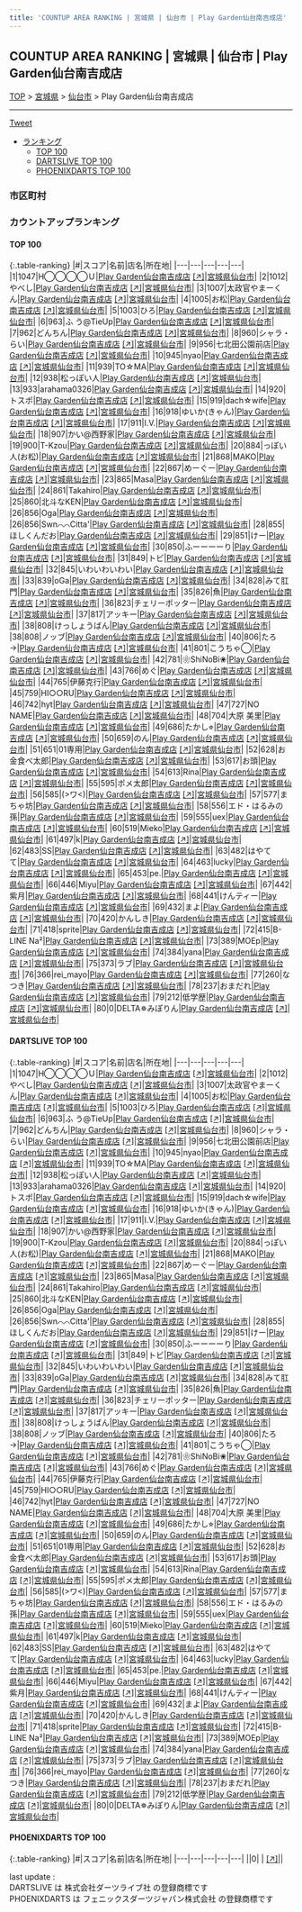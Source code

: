 ```yaml
---
title: 'COUNTUP AREA RANKING | 宮城県 | 仙台市 | Play Garden仙台南吉成店'
---
```

## COUNTUP AREA RANKING | 宮城県 | 仙台市 | Play Garden仙台南吉成店

[TOP](/darts/rank/) > [宮城県](/darts/rank/宮城県/) > [仙台市](/darts/rank/宮城県/仙台市/) > Play Garden仙台南吉成店

___

<a href="https://twitter.com/share?ref_src=twsrc%5Etfw" data-text="COUNTUP AREA RANKING | 宮城県仙台市Play Garden仙台南吉成店" class="twitter-share-button" data-hashtags="DARTSLIVE,PHOENIXDARTS,darts,ダーツ" data-show-count="false">Tweet</a>

* [ランキング](#カウントアップランキング)
    * [TOP 100](#top-100)
    * [DARTSLIVE TOP 100](#dartslive-top-100)
    * [PHOENIXDARTS TOP 100](#phoenixdarts-top-100)

### 市区町村

<ul>

</ul>

### カウントアップランキング

#### TOP 100



{:.table-ranking}
|#|スコア|名前|店名|所在地|
|---|---|---|---|---|
|1|1047|<span class="rank-name-dl">H◯◯◯◯Ｕ</span>|<a href="/darts/rank/shops/52c82508cae0a65958d385ea46352d8f.html">Play Garden仙台南吉成店</a> <a href="https://search.dartslive.com/jp/shop/52c82508cae0a65958d385ea46352d8f">[↗]</a>|<a href="/darts/rank/宮城県/仙台市">宮城県仙台市</a>|
|2|1012|<span class="rank-name-dl">やべし</span>|<a href="/darts/rank/shops/52c82508cae0a65958d385ea46352d8f.html">Play Garden仙台南吉成店</a> <a href="https://search.dartslive.com/jp/shop/52c82508cae0a65958d385ea46352d8f">[↗]</a>|<a href="/darts/rank/宮城県/仙台市">宮城県仙台市</a>|
|3|1007|<span class="rank-name-dl">太政官やまーくん</span>|<a href="/darts/rank/shops/52c82508cae0a65958d385ea46352d8f.html">Play Garden仙台南吉成店</a> <a href="https://search.dartslive.com/jp/shop/52c82508cae0a65958d385ea46352d8f">[↗]</a>|<a href="/darts/rank/宮城県/仙台市">宮城県仙台市</a>|
|4|1005|<span class="rank-name-dl">お松</span>|<a href="/darts/rank/shops/52c82508cae0a65958d385ea46352d8f.html">Play Garden仙台南吉成店</a> <a href="https://search.dartslive.com/jp/shop/52c82508cae0a65958d385ea46352d8f">[↗]</a>|<a href="/darts/rank/宮城県/仙台市">宮城県仙台市</a>|
|5|1003|<span class="rank-name-dl">ひろ</span>|<a href="/darts/rank/shops/52c82508cae0a65958d385ea46352d8f.html">Play Garden仙台南吉成店</a> <a href="https://search.dartslive.com/jp/shop/52c82508cae0a65958d385ea46352d8f">[↗]</a>|<a href="/darts/rank/宮城県/仙台市">宮城県仙台市</a>|
|6|963|<span class="rank-name-dl">ふ う@TieUp</span>|<a href="/darts/rank/shops/52c82508cae0a65958d385ea46352d8f.html">Play Garden仙台南吉成店</a> <a href="https://search.dartslive.com/jp/shop/52c82508cae0a65958d385ea46352d8f">[↗]</a>|<a href="/darts/rank/宮城県/仙台市">宮城県仙台市</a>|
|7|962|<span class="rank-name-dl">どんちん</span>|<a href="/darts/rank/shops/52c82508cae0a65958d385ea46352d8f.html">Play Garden仙台南吉成店</a> <a href="https://search.dartslive.com/jp/shop/52c82508cae0a65958d385ea46352d8f">[↗]</a>|<a href="/darts/rank/宮城県/仙台市">宮城県仙台市</a>|
|8|960|<span class="rank-name-dl">シャラ・らい</span>|<a href="/darts/rank/shops/52c82508cae0a65958d385ea46352d8f.html">Play Garden仙台南吉成店</a> <a href="https://search.dartslive.com/jp/shop/52c82508cae0a65958d385ea46352d8f">[↗]</a>|<a href="/darts/rank/宮城県/仙台市">宮城県仙台市</a>|
|9|956|<span class="rank-name-dl">七北田公園前店</span>|<a href="/darts/rank/shops/52c82508cae0a65958d385ea46352d8f.html">Play Garden仙台南吉成店</a> <a href="https://search.dartslive.com/jp/shop/52c82508cae0a65958d385ea46352d8f">[↗]</a>|<a href="/darts/rank/宮城県/仙台市">宮城県仙台市</a>|
|10|945|<span class="rank-name-dl">nyao</span>|<a href="/darts/rank/shops/52c82508cae0a65958d385ea46352d8f.html">Play Garden仙台南吉成店</a> <a href="https://search.dartslive.com/jp/shop/52c82508cae0a65958d385ea46352d8f">[↗]</a>|<a href="/darts/rank/宮城県/仙台市">宮城県仙台市</a>|
|11|939|<span class="rank-name-dl">TO☆MA</span>|<a href="/darts/rank/shops/52c82508cae0a65958d385ea46352d8f.html">Play Garden仙台南吉成店</a> <a href="https://search.dartslive.com/jp/shop/52c82508cae0a65958d385ea46352d8f">[↗]</a>|<a href="/darts/rank/宮城県/仙台市">宮城県仙台市</a>|
|12|938|<span class="rank-name-dl">松っぽい人</span>|<a href="/darts/rank/shops/52c82508cae0a65958d385ea46352d8f.html">Play Garden仙台南吉成店</a> <a href="https://search.dartslive.com/jp/shop/52c82508cae0a65958d385ea46352d8f">[↗]</a>|<a href="/darts/rank/宮城県/仙台市">宮城県仙台市</a>|
|13|933|<span class="rank-name-dl">arahama0326</span>|<a href="/darts/rank/shops/52c82508cae0a65958d385ea46352d8f.html">Play Garden仙台南吉成店</a> <a href="https://search.dartslive.com/jp/shop/52c82508cae0a65958d385ea46352d8f">[↗]</a>|<a href="/darts/rank/宮城県/仙台市">宮城県仙台市</a>|
|14|920|<span class="rank-name-dl">トスポ</span>|<a href="/darts/rank/shops/52c82508cae0a65958d385ea46352d8f.html">Play Garden仙台南吉成店</a> <a href="https://search.dartslive.com/jp/shop/52c82508cae0a65958d385ea46352d8f">[↗]</a>|<a href="/darts/rank/宮城県/仙台市">宮城県仙台市</a>|
|15|919|<span class="rank-name-dl">dach☆wife</span>|<a href="/darts/rank/shops/52c82508cae0a65958d385ea46352d8f.html">Play Garden仙台南吉成店</a> <a href="https://search.dartslive.com/jp/shop/52c82508cae0a65958d385ea46352d8f">[↗]</a>|<a href="/darts/rank/宮城県/仙台市">宮城県仙台市</a>|
|16|918|<span class="rank-name-dl">ゆいか(きゃん)</span>|<a href="/darts/rank/shops/52c82508cae0a65958d385ea46352d8f.html">Play Garden仙台南吉成店</a> <a href="https://search.dartslive.com/jp/shop/52c82508cae0a65958d385ea46352d8f">[↗]</a>|<a href="/darts/rank/宮城県/仙台市">宮城県仙台市</a>|
|17|911|<span class="rank-name-dl">I.V.</span>|<a href="/darts/rank/shops/52c82508cae0a65958d385ea46352d8f.html">Play Garden仙台南吉成店</a> <a href="https://search.dartslive.com/jp/shop/52c82508cae0a65958d385ea46352d8f">[↗]</a>|<a href="/darts/rank/宮城県/仙台市">宮城県仙台市</a>|
|18|907|<span class="rank-name-dl">かい@西野家</span>|<a href="/darts/rank/shops/52c82508cae0a65958d385ea46352d8f.html">Play Garden仙台南吉成店</a> <a href="https://search.dartslive.com/jp/shop/52c82508cae0a65958d385ea46352d8f">[↗]</a>|<a href="/darts/rank/宮城県/仙台市">宮城県仙台市</a>|
|19|900|<span class="rank-name-dl">T-Kzou</span>|<a href="/darts/rank/shops/52c82508cae0a65958d385ea46352d8f.html">Play Garden仙台南吉成店</a> <a href="https://search.dartslive.com/jp/shop/52c82508cae0a65958d385ea46352d8f">[↗]</a>|<a href="/darts/rank/宮城県/仙台市">宮城県仙台市</a>|
|20|884|<span class="rank-name-dl">っぽい人(お松)</span>|<a href="/darts/rank/shops/52c82508cae0a65958d385ea46352d8f.html">Play Garden仙台南吉成店</a> <a href="https://search.dartslive.com/jp/shop/52c82508cae0a65958d385ea46352d8f">[↗]</a>|<a href="/darts/rank/宮城県/仙台市">宮城県仙台市</a>|
|21|868|<span class="rank-name-dl">MAKO</span>|<a href="/darts/rank/shops/52c82508cae0a65958d385ea46352d8f.html">Play Garden仙台南吉成店</a> <a href="https://search.dartslive.com/jp/shop/52c82508cae0a65958d385ea46352d8f">[↗]</a>|<a href="/darts/rank/宮城県/仙台市">宮城県仙台市</a>|
|22|867|<span class="rank-name-dl">めーぐー</span>|<a href="/darts/rank/shops/52c82508cae0a65958d385ea46352d8f.html">Play Garden仙台南吉成店</a> <a href="https://search.dartslive.com/jp/shop/52c82508cae0a65958d385ea46352d8f">[↗]</a>|<a href="/darts/rank/宮城県/仙台市">宮城県仙台市</a>|
|23|865|<span class="rank-name-dl">Masa</span>|<a href="/darts/rank/shops/52c82508cae0a65958d385ea46352d8f.html">Play Garden仙台南吉成店</a> <a href="https://search.dartslive.com/jp/shop/52c82508cae0a65958d385ea46352d8f">[↗]</a>|<a href="/darts/rank/宮城県/仙台市">宮城県仙台市</a>|
|24|861|<span class="rank-name-dl">Takahiro</span>|<a href="/darts/rank/shops/52c82508cae0a65958d385ea46352d8f.html">Play Garden仙台南吉成店</a> <a href="https://search.dartslive.com/jp/shop/52c82508cae0a65958d385ea46352d8f">[↗]</a>|<a href="/darts/rank/宮城県/仙台市">宮城県仙台市</a>|
|25|860|<span class="rank-name-dl">北斗なKEN</span>|<a href="/darts/rank/shops/52c82508cae0a65958d385ea46352d8f.html">Play Garden仙台南吉成店</a> <a href="https://search.dartslive.com/jp/shop/52c82508cae0a65958d385ea46352d8f">[↗]</a>|<a href="/darts/rank/宮城県/仙台市">宮城県仙台市</a>|
|26|856|<span class="rank-name-dl">Oga</span>|<a href="/darts/rank/shops/52c82508cae0a65958d385ea46352d8f.html">Play Garden仙台南吉成店</a> <a href="https://search.dartslive.com/jp/shop/52c82508cae0a65958d385ea46352d8f">[↗]</a>|<a href="/darts/rank/宮城県/仙台市">宮城県仙台市</a>|
|26|856|<span class="rank-name-dl">Swn⌒⌒Citta&#x27;</span>|<a href="/darts/rank/shops/52c82508cae0a65958d385ea46352d8f.html">Play Garden仙台南吉成店</a> <a href="https://search.dartslive.com/jp/shop/52c82508cae0a65958d385ea46352d8f">[↗]</a>|<a href="/darts/rank/宮城県/仙台市">宮城県仙台市</a>|
|28|855|<span class="rank-name-dl">ほしくんだお</span>|<a href="/darts/rank/shops/52c82508cae0a65958d385ea46352d8f.html">Play Garden仙台南吉成店</a> <a href="https://search.dartslive.com/jp/shop/52c82508cae0a65958d385ea46352d8f">[↗]</a>|<a href="/darts/rank/宮城県/仙台市">宮城県仙台市</a>|
|29|851|<span class="rank-name-dl">けー</span>|<a href="/darts/rank/shops/52c82508cae0a65958d385ea46352d8f.html">Play Garden仙台南吉成店</a> <a href="https://search.dartslive.com/jp/shop/52c82508cae0a65958d385ea46352d8f">[↗]</a>|<a href="/darts/rank/宮城県/仙台市">宮城県仙台市</a>|
|30|850|<span class="rank-name-dl">ふーーーーり</span>|<a href="/darts/rank/shops/52c82508cae0a65958d385ea46352d8f.html">Play Garden仙台南吉成店</a> <a href="https://search.dartslive.com/jp/shop/52c82508cae0a65958d385ea46352d8f">[↗]</a>|<a href="/darts/rank/宮城県/仙台市">宮城県仙台市</a>|
|31|849|<span class="rank-name-dl">トビ</span>|<a href="/darts/rank/shops/52c82508cae0a65958d385ea46352d8f.html">Play Garden仙台南吉成店</a> <a href="https://search.dartslive.com/jp/shop/52c82508cae0a65958d385ea46352d8f">[↗]</a>|<a href="/darts/rank/宮城県/仙台市">宮城県仙台市</a>|
|32|845|<span class="rank-name-dl">いわいわいわい</span>|<a href="/darts/rank/shops/52c82508cae0a65958d385ea46352d8f.html">Play Garden仙台南吉成店</a> <a href="https://search.dartslive.com/jp/shop/52c82508cae0a65958d385ea46352d8f">[↗]</a>|<a href="/darts/rank/宮城県/仙台市">宮城県仙台市</a>|
|33|839|<span class="rank-name-dl">oGa</span>|<a href="/darts/rank/shops/52c82508cae0a65958d385ea46352d8f.html">Play Garden仙台南吉成店</a> <a href="https://search.dartslive.com/jp/shop/52c82508cae0a65958d385ea46352d8f">[↗]</a>|<a href="/darts/rank/宮城県/仙台市">宮城県仙台市</a>|
|34|828|<span class="rank-name-dl">みて肛門</span>|<a href="/darts/rank/shops/52c82508cae0a65958d385ea46352d8f.html">Play Garden仙台南吉成店</a> <a href="https://search.dartslive.com/jp/shop/52c82508cae0a65958d385ea46352d8f">[↗]</a>|<a href="/darts/rank/宮城県/仙台市">宮城県仙台市</a>|
|35|826|<span class="rank-name-dl">魚</span>|<a href="/darts/rank/shops/52c82508cae0a65958d385ea46352d8f.html">Play Garden仙台南吉成店</a> <a href="https://search.dartslive.com/jp/shop/52c82508cae0a65958d385ea46352d8f">[↗]</a>|<a href="/darts/rank/宮城県/仙台市">宮城県仙台市</a>|
|36|823|<span class="rank-name-dl">チェリーポッター</span>|<a href="/darts/rank/shops/52c82508cae0a65958d385ea46352d8f.html">Play Garden仙台南吉成店</a> <a href="https://search.dartslive.com/jp/shop/52c82508cae0a65958d385ea46352d8f">[↗]</a>|<a href="/darts/rank/宮城県/仙台市">宮城県仙台市</a>|
|37|817|<span class="rank-name-dl">アッキー</span>|<a href="/darts/rank/shops/52c82508cae0a65958d385ea46352d8f.html">Play Garden仙台南吉成店</a> <a href="https://search.dartslive.com/jp/shop/52c82508cae0a65958d385ea46352d8f">[↗]</a>|<a href="/darts/rank/宮城県/仙台市">宮城県仙台市</a>|
|38|808|<span class="rank-name-dl">けっしょうばん</span>|<a href="/darts/rank/shops/52c82508cae0a65958d385ea46352d8f.html">Play Garden仙台南吉成店</a> <a href="https://search.dartslive.com/jp/shop/52c82508cae0a65958d385ea46352d8f">[↗]</a>|<a href="/darts/rank/宮城県/仙台市">宮城県仙台市</a>|
|38|808|<span class="rank-name-dl">ノッブ</span>|<a href="/darts/rank/shops/52c82508cae0a65958d385ea46352d8f.html">Play Garden仙台南吉成店</a> <a href="https://search.dartslive.com/jp/shop/52c82508cae0a65958d385ea46352d8f">[↗]</a>|<a href="/darts/rank/宮城県/仙台市">宮城県仙台市</a>|
|40|806|<span class="rank-name-dl">たろ→</span>|<a href="/darts/rank/shops/52c82508cae0a65958d385ea46352d8f.html">Play Garden仙台南吉成店</a> <a href="https://search.dartslive.com/jp/shop/52c82508cae0a65958d385ea46352d8f">[↗]</a>|<a href="/darts/rank/宮城県/仙台市">宮城県仙台市</a>|
|41|801|<span class="rank-name-dl">こうちゃ◯</span>|<a href="/darts/rank/shops/52c82508cae0a65958d385ea46352d8f.html">Play Garden仙台南吉成店</a> <a href="https://search.dartslive.com/jp/shop/52c82508cae0a65958d385ea46352d8f">[↗]</a>|<a href="/darts/rank/宮城県/仙台市">宮城県仙台市</a>|
|42|781|<span class="rank-name-dl">❀ShiNoBi❀</span>|<a href="/darts/rank/shops/52c82508cae0a65958d385ea46352d8f.html">Play Garden仙台南吉成店</a> <a href="https://search.dartslive.com/jp/shop/52c82508cae0a65958d385ea46352d8f">[↗]</a>|<a href="/darts/rank/宮城県/仙台市">宮城県仙台市</a>|
|43|766|<span class="rank-name-dl">めぐ</span>|<a href="/darts/rank/shops/52c82508cae0a65958d385ea46352d8f.html">Play Garden仙台南吉成店</a> <a href="https://search.dartslive.com/jp/shop/52c82508cae0a65958d385ea46352d8f">[↗]</a>|<a href="/darts/rank/宮城県/仙台市">宮城県仙台市</a>|
|44|765|<span class="rank-name-dl">伊藤克行</span>|<a href="/darts/rank/shops/52c82508cae0a65958d385ea46352d8f.html">Play Garden仙台南吉成店</a> <a href="https://search.dartslive.com/jp/shop/52c82508cae0a65958d385ea46352d8f">[↗]</a>|<a href="/darts/rank/宮城県/仙台市">宮城県仙台市</a>|
|45|759|<span class="rank-name-dl">HI○○RU</span>|<a href="/darts/rank/shops/52c82508cae0a65958d385ea46352d8f.html">Play Garden仙台南吉成店</a> <a href="https://search.dartslive.com/jp/shop/52c82508cae0a65958d385ea46352d8f">[↗]</a>|<a href="/darts/rank/宮城県/仙台市">宮城県仙台市</a>|
|46|742|<span class="rank-name-dl">hyt</span>|<a href="/darts/rank/shops/52c82508cae0a65958d385ea46352d8f.html">Play Garden仙台南吉成店</a> <a href="https://search.dartslive.com/jp/shop/52c82508cae0a65958d385ea46352d8f">[↗]</a>|<a href="/darts/rank/宮城県/仙台市">宮城県仙台市</a>|
|47|727|<span class="rank-name-dl">NO NAME</span>|<a href="/darts/rank/shops/52c82508cae0a65958d385ea46352d8f.html">Play Garden仙台南吉成店</a> <a href="https://search.dartslive.com/jp/shop/52c82508cae0a65958d385ea46352d8f">[↗]</a>|<a href="/darts/rank/宮城県/仙台市">宮城県仙台市</a>|
|48|704|<span class="rank-name-dl">大原 美里</span>|<a href="/darts/rank/shops/52c82508cae0a65958d385ea46352d8f.html">Play Garden仙台南吉成店</a> <a href="https://search.dartslive.com/jp/shop/52c82508cae0a65958d385ea46352d8f">[↗]</a>|<a href="/darts/rank/宮城県/仙台市">宮城県仙台市</a>|
|49|686|<span class="rank-name-dl">たかし⭐︎</span>|<a href="/darts/rank/shops/52c82508cae0a65958d385ea46352d8f.html">Play Garden仙台南吉成店</a> <a href="https://search.dartslive.com/jp/shop/52c82508cae0a65958d385ea46352d8f">[↗]</a>|<a href="/darts/rank/宮城県/仙台市">宮城県仙台市</a>|
|50|659|<span class="rank-name-dl">のん</span>|<a href="/darts/rank/shops/52c82508cae0a65958d385ea46352d8f.html">Play Garden仙台南吉成店</a> <a href="https://search.dartslive.com/jp/shop/52c82508cae0a65958d385ea46352d8f">[↗]</a>|<a href="/darts/rank/宮城県/仙台市">宮城県仙台市</a>|
|51|651|<span class="rank-name-dl">01専用</span>|<a href="/darts/rank/shops/52c82508cae0a65958d385ea46352d8f.html">Play Garden仙台南吉成店</a> <a href="https://search.dartslive.com/jp/shop/52c82508cae0a65958d385ea46352d8f">[↗]</a>|<a href="/darts/rank/宮城県/仙台市">宮城県仙台市</a>|
|52|628|<span class="rank-name-dl">お金食べ太郎</span>|<a href="/darts/rank/shops/52c82508cae0a65958d385ea46352d8f.html">Play Garden仙台南吉成店</a> <a href="https://search.dartslive.com/jp/shop/52c82508cae0a65958d385ea46352d8f">[↗]</a>|<a href="/darts/rank/宮城県/仙台市">宮城県仙台市</a>|
|53|617|<span class="rank-name-dl">お頭</span>|<a href="/darts/rank/shops/52c82508cae0a65958d385ea46352d8f.html">Play Garden仙台南吉成店</a> <a href="https://search.dartslive.com/jp/shop/52c82508cae0a65958d385ea46352d8f">[↗]</a>|<a href="/darts/rank/宮城県/仙台市">宮城県仙台市</a>|
|54|613|<span class="rank-name-dl">Rina</span>|<a href="/darts/rank/shops/52c82508cae0a65958d385ea46352d8f.html">Play Garden仙台南吉成店</a> <a href="https://search.dartslive.com/jp/shop/52c82508cae0a65958d385ea46352d8f">[↗]</a>|<a href="/darts/rank/宮城県/仙台市">宮城県仙台市</a>|
|55|595|<span class="rank-name-dl">ポメ太郎</span>|<a href="/darts/rank/shops/52c82508cae0a65958d385ea46352d8f.html">Play Garden仙台南吉成店</a> <a href="https://search.dartslive.com/jp/shop/52c82508cae0a65958d385ea46352d8f">[↗]</a>|<a href="/darts/rank/宮城県/仙台市">宮城県仙台市</a>|
|56|585|<span class="rank-name-dl">(&gt;ワ&lt;)</span>|<a href="/darts/rank/shops/52c82508cae0a65958d385ea46352d8f.html">Play Garden仙台南吉成店</a> <a href="https://search.dartslive.com/jp/shop/52c82508cae0a65958d385ea46352d8f">[↗]</a>|<a href="/darts/rank/宮城県/仙台市">宮城県仙台市</a>|
|57|577|<span class="rank-name-dl">まちゃ坊</span>|<a href="/darts/rank/shops/52c82508cae0a65958d385ea46352d8f.html">Play Garden仙台南吉成店</a> <a href="https://search.dartslive.com/jp/shop/52c82508cae0a65958d385ea46352d8f">[↗]</a>|<a href="/darts/rank/宮城県/仙台市">宮城県仙台市</a>|
|58|556|<span class="rank-name-dl">エド・はるみの孫</span>|<a href="/darts/rank/shops/52c82508cae0a65958d385ea46352d8f.html">Play Garden仙台南吉成店</a> <a href="https://search.dartslive.com/jp/shop/52c82508cae0a65958d385ea46352d8f">[↗]</a>|<a href="/darts/rank/宮城県/仙台市">宮城県仙台市</a>|
|59|555|<span class="rank-name-dl">uex</span>|<a href="/darts/rank/shops/52c82508cae0a65958d385ea46352d8f.html">Play Garden仙台南吉成店</a> <a href="https://search.dartslive.com/jp/shop/52c82508cae0a65958d385ea46352d8f">[↗]</a>|<a href="/darts/rank/宮城県/仙台市">宮城県仙台市</a>|
|60|519|<span class="rank-name-dl">Mieko</span>|<a href="/darts/rank/shops/52c82508cae0a65958d385ea46352d8f.html">Play Garden仙台南吉成店</a> <a href="https://search.dartslive.com/jp/shop/52c82508cae0a65958d385ea46352d8f">[↗]</a>|<a href="/darts/rank/宮城県/仙台市">宮城県仙台市</a>|
|61|497|<span class="rank-name-dl">k</span>|<a href="/darts/rank/shops/52c82508cae0a65958d385ea46352d8f.html">Play Garden仙台南吉成店</a> <a href="https://search.dartslive.com/jp/shop/52c82508cae0a65958d385ea46352d8f">[↗]</a>|<a href="/darts/rank/宮城県/仙台市">宮城県仙台市</a>|
|62|483|<span class="rank-name-dl">SS</span>|<a href="/darts/rank/shops/52c82508cae0a65958d385ea46352d8f.html">Play Garden仙台南吉成店</a> <a href="https://search.dartslive.com/jp/shop/52c82508cae0a65958d385ea46352d8f">[↗]</a>|<a href="/darts/rank/宮城県/仙台市">宮城県仙台市</a>|
|63|482|<span class="rank-name-dl">はやてて</span>|<a href="/darts/rank/shops/52c82508cae0a65958d385ea46352d8f.html">Play Garden仙台南吉成店</a> <a href="https://search.dartslive.com/jp/shop/52c82508cae0a65958d385ea46352d8f">[↗]</a>|<a href="/darts/rank/宮城県/仙台市">宮城県仙台市</a>|
|64|463|<span class="rank-name-dl">lucky</span>|<a href="/darts/rank/shops/52c82508cae0a65958d385ea46352d8f.html">Play Garden仙台南吉成店</a> <a href="https://search.dartslive.com/jp/shop/52c82508cae0a65958d385ea46352d8f">[↗]</a>|<a href="/darts/rank/宮城県/仙台市">宮城県仙台市</a>|
|65|453|<span class="rank-name-dl">pe.</span>|<a href="/darts/rank/shops/52c82508cae0a65958d385ea46352d8f.html">Play Garden仙台南吉成店</a> <a href="https://search.dartslive.com/jp/shop/52c82508cae0a65958d385ea46352d8f">[↗]</a>|<a href="/darts/rank/宮城県/仙台市">宮城県仙台市</a>|
|66|446|<span class="rank-name-dl">Miyu</span>|<a href="/darts/rank/shops/52c82508cae0a65958d385ea46352d8f.html">Play Garden仙台南吉成店</a> <a href="https://search.dartslive.com/jp/shop/52c82508cae0a65958d385ea46352d8f">[↗]</a>|<a href="/darts/rank/宮城県/仙台市">宮城県仙台市</a>|
|67|442|<span class="rank-name-dl">紫月</span>|<a href="/darts/rank/shops/52c82508cae0a65958d385ea46352d8f.html">Play Garden仙台南吉成店</a> <a href="https://search.dartslive.com/jp/shop/52c82508cae0a65958d385ea46352d8f">[↗]</a>|<a href="/darts/rank/宮城県/仙台市">宮城県仙台市</a>|
|68|441|<span class="rank-name-dl">けんティー</span>|<a href="/darts/rank/shops/52c82508cae0a65958d385ea46352d8f.html">Play Garden仙台南吉成店</a> <a href="https://search.dartslive.com/jp/shop/52c82508cae0a65958d385ea46352d8f">[↗]</a>|<a href="/darts/rank/宮城県/仙台市">宮城県仙台市</a>|
|69|432|<span class="rank-name-dl">まよ</span>|<a href="/darts/rank/shops/52c82508cae0a65958d385ea46352d8f.html">Play Garden仙台南吉成店</a> <a href="https://search.dartslive.com/jp/shop/52c82508cae0a65958d385ea46352d8f">[↗]</a>|<a href="/darts/rank/宮城県/仙台市">宮城県仙台市</a>|
|70|420|<span class="rank-name-dl">かんしき</span>|<a href="/darts/rank/shops/52c82508cae0a65958d385ea46352d8f.html">Play Garden仙台南吉成店</a> <a href="https://search.dartslive.com/jp/shop/52c82508cae0a65958d385ea46352d8f">[↗]</a>|<a href="/darts/rank/宮城県/仙台市">宮城県仙台市</a>|
|71|418|<span class="rank-name-dl">sprite</span>|<a href="/darts/rank/shops/52c82508cae0a65958d385ea46352d8f.html">Play Garden仙台南吉成店</a> <a href="https://search.dartslive.com/jp/shop/52c82508cae0a65958d385ea46352d8f">[↗]</a>|<a href="/darts/rank/宮城県/仙台市">宮城県仙台市</a>|
|72|415|<span class="rank-name-dl">B-LINE Na²</span>|<a href="/darts/rank/shops/52c82508cae0a65958d385ea46352d8f.html">Play Garden仙台南吉成店</a> <a href="https://search.dartslive.com/jp/shop/52c82508cae0a65958d385ea46352d8f">[↗]</a>|<a href="/darts/rank/宮城県/仙台市">宮城県仙台市</a>|
|73|389|<span class="rank-name-dl">MOEp</span>|<a href="/darts/rank/shops/52c82508cae0a65958d385ea46352d8f.html">Play Garden仙台南吉成店</a> <a href="https://search.dartslive.com/jp/shop/52c82508cae0a65958d385ea46352d8f">[↗]</a>|<a href="/darts/rank/宮城県/仙台市">宮城県仙台市</a>|
|74|384|<span class="rank-name-dl">yana</span>|<a href="/darts/rank/shops/52c82508cae0a65958d385ea46352d8f.html">Play Garden仙台南吉成店</a> <a href="https://search.dartslive.com/jp/shop/52c82508cae0a65958d385ea46352d8f">[↗]</a>|<a href="/darts/rank/宮城県/仙台市">宮城県仙台市</a>|
|75|373|<span class="rank-name-dl">ラブ</span>|<a href="/darts/rank/shops/52c82508cae0a65958d385ea46352d8f.html">Play Garden仙台南吉成店</a> <a href="https://search.dartslive.com/jp/shop/52c82508cae0a65958d385ea46352d8f">[↗]</a>|<a href="/darts/rank/宮城県/仙台市">宮城県仙台市</a>|
|76|366|<span class="rank-name-dl">rei_mayo</span>|<a href="/darts/rank/shops/52c82508cae0a65958d385ea46352d8f.html">Play Garden仙台南吉成店</a> <a href="https://search.dartslive.com/jp/shop/52c82508cae0a65958d385ea46352d8f">[↗]</a>|<a href="/darts/rank/宮城県/仙台市">宮城県仙台市</a>|
|77|260|<span class="rank-name-dl">なつき</span>|<a href="/darts/rank/shops/52c82508cae0a65958d385ea46352d8f.html">Play Garden仙台南吉成店</a> <a href="https://search.dartslive.com/jp/shop/52c82508cae0a65958d385ea46352d8f">[↗]</a>|<a href="/darts/rank/宮城県/仙台市">宮城県仙台市</a>|
|78|237|<span class="rank-name-dl">おまだれ</span>|<a href="/darts/rank/shops/52c82508cae0a65958d385ea46352d8f.html">Play Garden仙台南吉成店</a> <a href="https://search.dartslive.com/jp/shop/52c82508cae0a65958d385ea46352d8f">[↗]</a>|<a href="/darts/rank/宮城県/仙台市">宮城県仙台市</a>|
|79|212|<span class="rank-name-dl">低学歴</span>|<a href="/darts/rank/shops/52c82508cae0a65958d385ea46352d8f.html">Play Garden仙台南吉成店</a> <a href="https://search.dartslive.com/jp/shop/52c82508cae0a65958d385ea46352d8f">[↗]</a>|<a href="/darts/rank/宮城県/仙台市">宮城県仙台市</a>|
|80|0|<span class="rank-name-dl">DELTA✵みぽりん</span>|<a href="/darts/rank/shops/52c82508cae0a65958d385ea46352d8f.html">Play Garden仙台南吉成店</a> <a href="https://search.dartslive.com/jp/shop/52c82508cae0a65958d385ea46352d8f">[↗]</a>|<a href="/darts/rank/宮城県/仙台市">宮城県仙台市</a>|


#### DARTSLIVE TOP 100



{:.table-ranking}
|#|スコア|名前|店名|所在地|
|---|---|---|---|---|
|1|1047|<span class="rank-name-dl">H◯◯◯◯Ｕ</span>|<a href="/darts/rank/shops/52c82508cae0a65958d385ea46352d8f.html">Play Garden仙台南吉成店</a> <a href="https://search.dartslive.com/jp/shop/52c82508cae0a65958d385ea46352d8f">[↗]</a>|<a href="/darts/rank/宮城県/仙台市">宮城県仙台市</a>|
|2|1012|<span class="rank-name-dl">やべし</span>|<a href="/darts/rank/shops/52c82508cae0a65958d385ea46352d8f.html">Play Garden仙台南吉成店</a> <a href="https://search.dartslive.com/jp/shop/52c82508cae0a65958d385ea46352d8f">[↗]</a>|<a href="/darts/rank/宮城県/仙台市">宮城県仙台市</a>|
|3|1007|<span class="rank-name-dl">太政官やまーくん</span>|<a href="/darts/rank/shops/52c82508cae0a65958d385ea46352d8f.html">Play Garden仙台南吉成店</a> <a href="https://search.dartslive.com/jp/shop/52c82508cae0a65958d385ea46352d8f">[↗]</a>|<a href="/darts/rank/宮城県/仙台市">宮城県仙台市</a>|
|4|1005|<span class="rank-name-dl">お松</span>|<a href="/darts/rank/shops/52c82508cae0a65958d385ea46352d8f.html">Play Garden仙台南吉成店</a> <a href="https://search.dartslive.com/jp/shop/52c82508cae0a65958d385ea46352d8f">[↗]</a>|<a href="/darts/rank/宮城県/仙台市">宮城県仙台市</a>|
|5|1003|<span class="rank-name-dl">ひろ</span>|<a href="/darts/rank/shops/52c82508cae0a65958d385ea46352d8f.html">Play Garden仙台南吉成店</a> <a href="https://search.dartslive.com/jp/shop/52c82508cae0a65958d385ea46352d8f">[↗]</a>|<a href="/darts/rank/宮城県/仙台市">宮城県仙台市</a>|
|6|963|<span class="rank-name-dl">ふ う@TieUp</span>|<a href="/darts/rank/shops/52c82508cae0a65958d385ea46352d8f.html">Play Garden仙台南吉成店</a> <a href="https://search.dartslive.com/jp/shop/52c82508cae0a65958d385ea46352d8f">[↗]</a>|<a href="/darts/rank/宮城県/仙台市">宮城県仙台市</a>|
|7|962|<span class="rank-name-dl">どんちん</span>|<a href="/darts/rank/shops/52c82508cae0a65958d385ea46352d8f.html">Play Garden仙台南吉成店</a> <a href="https://search.dartslive.com/jp/shop/52c82508cae0a65958d385ea46352d8f">[↗]</a>|<a href="/darts/rank/宮城県/仙台市">宮城県仙台市</a>|
|8|960|<span class="rank-name-dl">シャラ・らい</span>|<a href="/darts/rank/shops/52c82508cae0a65958d385ea46352d8f.html">Play Garden仙台南吉成店</a> <a href="https://search.dartslive.com/jp/shop/52c82508cae0a65958d385ea46352d8f">[↗]</a>|<a href="/darts/rank/宮城県/仙台市">宮城県仙台市</a>|
|9|956|<span class="rank-name-dl">七北田公園前店</span>|<a href="/darts/rank/shops/52c82508cae0a65958d385ea46352d8f.html">Play Garden仙台南吉成店</a> <a href="https://search.dartslive.com/jp/shop/52c82508cae0a65958d385ea46352d8f">[↗]</a>|<a href="/darts/rank/宮城県/仙台市">宮城県仙台市</a>|
|10|945|<span class="rank-name-dl">nyao</span>|<a href="/darts/rank/shops/52c82508cae0a65958d385ea46352d8f.html">Play Garden仙台南吉成店</a> <a href="https://search.dartslive.com/jp/shop/52c82508cae0a65958d385ea46352d8f">[↗]</a>|<a href="/darts/rank/宮城県/仙台市">宮城県仙台市</a>|
|11|939|<span class="rank-name-dl">TO☆MA</span>|<a href="/darts/rank/shops/52c82508cae0a65958d385ea46352d8f.html">Play Garden仙台南吉成店</a> <a href="https://search.dartslive.com/jp/shop/52c82508cae0a65958d385ea46352d8f">[↗]</a>|<a href="/darts/rank/宮城県/仙台市">宮城県仙台市</a>|
|12|938|<span class="rank-name-dl">松っぽい人</span>|<a href="/darts/rank/shops/52c82508cae0a65958d385ea46352d8f.html">Play Garden仙台南吉成店</a> <a href="https://search.dartslive.com/jp/shop/52c82508cae0a65958d385ea46352d8f">[↗]</a>|<a href="/darts/rank/宮城県/仙台市">宮城県仙台市</a>|
|13|933|<span class="rank-name-dl">arahama0326</span>|<a href="/darts/rank/shops/52c82508cae0a65958d385ea46352d8f.html">Play Garden仙台南吉成店</a> <a href="https://search.dartslive.com/jp/shop/52c82508cae0a65958d385ea46352d8f">[↗]</a>|<a href="/darts/rank/宮城県/仙台市">宮城県仙台市</a>|
|14|920|<span class="rank-name-dl">トスポ</span>|<a href="/darts/rank/shops/52c82508cae0a65958d385ea46352d8f.html">Play Garden仙台南吉成店</a> <a href="https://search.dartslive.com/jp/shop/52c82508cae0a65958d385ea46352d8f">[↗]</a>|<a href="/darts/rank/宮城県/仙台市">宮城県仙台市</a>|
|15|919|<span class="rank-name-dl">dach☆wife</span>|<a href="/darts/rank/shops/52c82508cae0a65958d385ea46352d8f.html">Play Garden仙台南吉成店</a> <a href="https://search.dartslive.com/jp/shop/52c82508cae0a65958d385ea46352d8f">[↗]</a>|<a href="/darts/rank/宮城県/仙台市">宮城県仙台市</a>|
|16|918|<span class="rank-name-dl">ゆいか(きゃん)</span>|<a href="/darts/rank/shops/52c82508cae0a65958d385ea46352d8f.html">Play Garden仙台南吉成店</a> <a href="https://search.dartslive.com/jp/shop/52c82508cae0a65958d385ea46352d8f">[↗]</a>|<a href="/darts/rank/宮城県/仙台市">宮城県仙台市</a>|
|17|911|<span class="rank-name-dl">I.V.</span>|<a href="/darts/rank/shops/52c82508cae0a65958d385ea46352d8f.html">Play Garden仙台南吉成店</a> <a href="https://search.dartslive.com/jp/shop/52c82508cae0a65958d385ea46352d8f">[↗]</a>|<a href="/darts/rank/宮城県/仙台市">宮城県仙台市</a>|
|18|907|<span class="rank-name-dl">かい@西野家</span>|<a href="/darts/rank/shops/52c82508cae0a65958d385ea46352d8f.html">Play Garden仙台南吉成店</a> <a href="https://search.dartslive.com/jp/shop/52c82508cae0a65958d385ea46352d8f">[↗]</a>|<a href="/darts/rank/宮城県/仙台市">宮城県仙台市</a>|
|19|900|<span class="rank-name-dl">T-Kzou</span>|<a href="/darts/rank/shops/52c82508cae0a65958d385ea46352d8f.html">Play Garden仙台南吉成店</a> <a href="https://search.dartslive.com/jp/shop/52c82508cae0a65958d385ea46352d8f">[↗]</a>|<a href="/darts/rank/宮城県/仙台市">宮城県仙台市</a>|
|20|884|<span class="rank-name-dl">っぽい人(お松)</span>|<a href="/darts/rank/shops/52c82508cae0a65958d385ea46352d8f.html">Play Garden仙台南吉成店</a> <a href="https://search.dartslive.com/jp/shop/52c82508cae0a65958d385ea46352d8f">[↗]</a>|<a href="/darts/rank/宮城県/仙台市">宮城県仙台市</a>|
|21|868|<span class="rank-name-dl">MAKO</span>|<a href="/darts/rank/shops/52c82508cae0a65958d385ea46352d8f.html">Play Garden仙台南吉成店</a> <a href="https://search.dartslive.com/jp/shop/52c82508cae0a65958d385ea46352d8f">[↗]</a>|<a href="/darts/rank/宮城県/仙台市">宮城県仙台市</a>|
|22|867|<span class="rank-name-dl">めーぐー</span>|<a href="/darts/rank/shops/52c82508cae0a65958d385ea46352d8f.html">Play Garden仙台南吉成店</a> <a href="https://search.dartslive.com/jp/shop/52c82508cae0a65958d385ea46352d8f">[↗]</a>|<a href="/darts/rank/宮城県/仙台市">宮城県仙台市</a>|
|23|865|<span class="rank-name-dl">Masa</span>|<a href="/darts/rank/shops/52c82508cae0a65958d385ea46352d8f.html">Play Garden仙台南吉成店</a> <a href="https://search.dartslive.com/jp/shop/52c82508cae0a65958d385ea46352d8f">[↗]</a>|<a href="/darts/rank/宮城県/仙台市">宮城県仙台市</a>|
|24|861|<span class="rank-name-dl">Takahiro</span>|<a href="/darts/rank/shops/52c82508cae0a65958d385ea46352d8f.html">Play Garden仙台南吉成店</a> <a href="https://search.dartslive.com/jp/shop/52c82508cae0a65958d385ea46352d8f">[↗]</a>|<a href="/darts/rank/宮城県/仙台市">宮城県仙台市</a>|
|25|860|<span class="rank-name-dl">北斗なKEN</span>|<a href="/darts/rank/shops/52c82508cae0a65958d385ea46352d8f.html">Play Garden仙台南吉成店</a> <a href="https://search.dartslive.com/jp/shop/52c82508cae0a65958d385ea46352d8f">[↗]</a>|<a href="/darts/rank/宮城県/仙台市">宮城県仙台市</a>|
|26|856|<span class="rank-name-dl">Oga</span>|<a href="/darts/rank/shops/52c82508cae0a65958d385ea46352d8f.html">Play Garden仙台南吉成店</a> <a href="https://search.dartslive.com/jp/shop/52c82508cae0a65958d385ea46352d8f">[↗]</a>|<a href="/darts/rank/宮城県/仙台市">宮城県仙台市</a>|
|26|856|<span class="rank-name-dl">Swn⌒⌒Citta&#x27;</span>|<a href="/darts/rank/shops/52c82508cae0a65958d385ea46352d8f.html">Play Garden仙台南吉成店</a> <a href="https://search.dartslive.com/jp/shop/52c82508cae0a65958d385ea46352d8f">[↗]</a>|<a href="/darts/rank/宮城県/仙台市">宮城県仙台市</a>|
|28|855|<span class="rank-name-dl">ほしくんだお</span>|<a href="/darts/rank/shops/52c82508cae0a65958d385ea46352d8f.html">Play Garden仙台南吉成店</a> <a href="https://search.dartslive.com/jp/shop/52c82508cae0a65958d385ea46352d8f">[↗]</a>|<a href="/darts/rank/宮城県/仙台市">宮城県仙台市</a>|
|29|851|<span class="rank-name-dl">けー</span>|<a href="/darts/rank/shops/52c82508cae0a65958d385ea46352d8f.html">Play Garden仙台南吉成店</a> <a href="https://search.dartslive.com/jp/shop/52c82508cae0a65958d385ea46352d8f">[↗]</a>|<a href="/darts/rank/宮城県/仙台市">宮城県仙台市</a>|
|30|850|<span class="rank-name-dl">ふーーーーり</span>|<a href="/darts/rank/shops/52c82508cae0a65958d385ea46352d8f.html">Play Garden仙台南吉成店</a> <a href="https://search.dartslive.com/jp/shop/52c82508cae0a65958d385ea46352d8f">[↗]</a>|<a href="/darts/rank/宮城県/仙台市">宮城県仙台市</a>|
|31|849|<span class="rank-name-dl">トビ</span>|<a href="/darts/rank/shops/52c82508cae0a65958d385ea46352d8f.html">Play Garden仙台南吉成店</a> <a href="https://search.dartslive.com/jp/shop/52c82508cae0a65958d385ea46352d8f">[↗]</a>|<a href="/darts/rank/宮城県/仙台市">宮城県仙台市</a>|
|32|845|<span class="rank-name-dl">いわいわいわい</span>|<a href="/darts/rank/shops/52c82508cae0a65958d385ea46352d8f.html">Play Garden仙台南吉成店</a> <a href="https://search.dartslive.com/jp/shop/52c82508cae0a65958d385ea46352d8f">[↗]</a>|<a href="/darts/rank/宮城県/仙台市">宮城県仙台市</a>|
|33|839|<span class="rank-name-dl">oGa</span>|<a href="/darts/rank/shops/52c82508cae0a65958d385ea46352d8f.html">Play Garden仙台南吉成店</a> <a href="https://search.dartslive.com/jp/shop/52c82508cae0a65958d385ea46352d8f">[↗]</a>|<a href="/darts/rank/宮城県/仙台市">宮城県仙台市</a>|
|34|828|<span class="rank-name-dl">みて肛門</span>|<a href="/darts/rank/shops/52c82508cae0a65958d385ea46352d8f.html">Play Garden仙台南吉成店</a> <a href="https://search.dartslive.com/jp/shop/52c82508cae0a65958d385ea46352d8f">[↗]</a>|<a href="/darts/rank/宮城県/仙台市">宮城県仙台市</a>|
|35|826|<span class="rank-name-dl">魚</span>|<a href="/darts/rank/shops/52c82508cae0a65958d385ea46352d8f.html">Play Garden仙台南吉成店</a> <a href="https://search.dartslive.com/jp/shop/52c82508cae0a65958d385ea46352d8f">[↗]</a>|<a href="/darts/rank/宮城県/仙台市">宮城県仙台市</a>|
|36|823|<span class="rank-name-dl">チェリーポッター</span>|<a href="/darts/rank/shops/52c82508cae0a65958d385ea46352d8f.html">Play Garden仙台南吉成店</a> <a href="https://search.dartslive.com/jp/shop/52c82508cae0a65958d385ea46352d8f">[↗]</a>|<a href="/darts/rank/宮城県/仙台市">宮城県仙台市</a>|
|37|817|<span class="rank-name-dl">アッキー</span>|<a href="/darts/rank/shops/52c82508cae0a65958d385ea46352d8f.html">Play Garden仙台南吉成店</a> <a href="https://search.dartslive.com/jp/shop/52c82508cae0a65958d385ea46352d8f">[↗]</a>|<a href="/darts/rank/宮城県/仙台市">宮城県仙台市</a>|
|38|808|<span class="rank-name-dl">けっしょうばん</span>|<a href="/darts/rank/shops/52c82508cae0a65958d385ea46352d8f.html">Play Garden仙台南吉成店</a> <a href="https://search.dartslive.com/jp/shop/52c82508cae0a65958d385ea46352d8f">[↗]</a>|<a href="/darts/rank/宮城県/仙台市">宮城県仙台市</a>|
|38|808|<span class="rank-name-dl">ノッブ</span>|<a href="/darts/rank/shops/52c82508cae0a65958d385ea46352d8f.html">Play Garden仙台南吉成店</a> <a href="https://search.dartslive.com/jp/shop/52c82508cae0a65958d385ea46352d8f">[↗]</a>|<a href="/darts/rank/宮城県/仙台市">宮城県仙台市</a>|
|40|806|<span class="rank-name-dl">たろ→</span>|<a href="/darts/rank/shops/52c82508cae0a65958d385ea46352d8f.html">Play Garden仙台南吉成店</a> <a href="https://search.dartslive.com/jp/shop/52c82508cae0a65958d385ea46352d8f">[↗]</a>|<a href="/darts/rank/宮城県/仙台市">宮城県仙台市</a>|
|41|801|<span class="rank-name-dl">こうちゃ◯</span>|<a href="/darts/rank/shops/52c82508cae0a65958d385ea46352d8f.html">Play Garden仙台南吉成店</a> <a href="https://search.dartslive.com/jp/shop/52c82508cae0a65958d385ea46352d8f">[↗]</a>|<a href="/darts/rank/宮城県/仙台市">宮城県仙台市</a>|
|42|781|<span class="rank-name-dl">❀ShiNoBi❀</span>|<a href="/darts/rank/shops/52c82508cae0a65958d385ea46352d8f.html">Play Garden仙台南吉成店</a> <a href="https://search.dartslive.com/jp/shop/52c82508cae0a65958d385ea46352d8f">[↗]</a>|<a href="/darts/rank/宮城県/仙台市">宮城県仙台市</a>|
|43|766|<span class="rank-name-dl">めぐ</span>|<a href="/darts/rank/shops/52c82508cae0a65958d385ea46352d8f.html">Play Garden仙台南吉成店</a> <a href="https://search.dartslive.com/jp/shop/52c82508cae0a65958d385ea46352d8f">[↗]</a>|<a href="/darts/rank/宮城県/仙台市">宮城県仙台市</a>|
|44|765|<span class="rank-name-dl">伊藤克行</span>|<a href="/darts/rank/shops/52c82508cae0a65958d385ea46352d8f.html">Play Garden仙台南吉成店</a> <a href="https://search.dartslive.com/jp/shop/52c82508cae0a65958d385ea46352d8f">[↗]</a>|<a href="/darts/rank/宮城県/仙台市">宮城県仙台市</a>|
|45|759|<span class="rank-name-dl">HI○○RU</span>|<a href="/darts/rank/shops/52c82508cae0a65958d385ea46352d8f.html">Play Garden仙台南吉成店</a> <a href="https://search.dartslive.com/jp/shop/52c82508cae0a65958d385ea46352d8f">[↗]</a>|<a href="/darts/rank/宮城県/仙台市">宮城県仙台市</a>|
|46|742|<span class="rank-name-dl">hyt</span>|<a href="/darts/rank/shops/52c82508cae0a65958d385ea46352d8f.html">Play Garden仙台南吉成店</a> <a href="https://search.dartslive.com/jp/shop/52c82508cae0a65958d385ea46352d8f">[↗]</a>|<a href="/darts/rank/宮城県/仙台市">宮城県仙台市</a>|
|47|727|<span class="rank-name-dl">NO NAME</span>|<a href="/darts/rank/shops/52c82508cae0a65958d385ea46352d8f.html">Play Garden仙台南吉成店</a> <a href="https://search.dartslive.com/jp/shop/52c82508cae0a65958d385ea46352d8f">[↗]</a>|<a href="/darts/rank/宮城県/仙台市">宮城県仙台市</a>|
|48|704|<span class="rank-name-dl">大原 美里</span>|<a href="/darts/rank/shops/52c82508cae0a65958d385ea46352d8f.html">Play Garden仙台南吉成店</a> <a href="https://search.dartslive.com/jp/shop/52c82508cae0a65958d385ea46352d8f">[↗]</a>|<a href="/darts/rank/宮城県/仙台市">宮城県仙台市</a>|
|49|686|<span class="rank-name-dl">たかし⭐︎</span>|<a href="/darts/rank/shops/52c82508cae0a65958d385ea46352d8f.html">Play Garden仙台南吉成店</a> <a href="https://search.dartslive.com/jp/shop/52c82508cae0a65958d385ea46352d8f">[↗]</a>|<a href="/darts/rank/宮城県/仙台市">宮城県仙台市</a>|
|50|659|<span class="rank-name-dl">のん</span>|<a href="/darts/rank/shops/52c82508cae0a65958d385ea46352d8f.html">Play Garden仙台南吉成店</a> <a href="https://search.dartslive.com/jp/shop/52c82508cae0a65958d385ea46352d8f">[↗]</a>|<a href="/darts/rank/宮城県/仙台市">宮城県仙台市</a>|
|51|651|<span class="rank-name-dl">01専用</span>|<a href="/darts/rank/shops/52c82508cae0a65958d385ea46352d8f.html">Play Garden仙台南吉成店</a> <a href="https://search.dartslive.com/jp/shop/52c82508cae0a65958d385ea46352d8f">[↗]</a>|<a href="/darts/rank/宮城県/仙台市">宮城県仙台市</a>|
|52|628|<span class="rank-name-dl">お金食べ太郎</span>|<a href="/darts/rank/shops/52c82508cae0a65958d385ea46352d8f.html">Play Garden仙台南吉成店</a> <a href="https://search.dartslive.com/jp/shop/52c82508cae0a65958d385ea46352d8f">[↗]</a>|<a href="/darts/rank/宮城県/仙台市">宮城県仙台市</a>|
|53|617|<span class="rank-name-dl">お頭</span>|<a href="/darts/rank/shops/52c82508cae0a65958d385ea46352d8f.html">Play Garden仙台南吉成店</a> <a href="https://search.dartslive.com/jp/shop/52c82508cae0a65958d385ea46352d8f">[↗]</a>|<a href="/darts/rank/宮城県/仙台市">宮城県仙台市</a>|
|54|613|<span class="rank-name-dl">Rina</span>|<a href="/darts/rank/shops/52c82508cae0a65958d385ea46352d8f.html">Play Garden仙台南吉成店</a> <a href="https://search.dartslive.com/jp/shop/52c82508cae0a65958d385ea46352d8f">[↗]</a>|<a href="/darts/rank/宮城県/仙台市">宮城県仙台市</a>|
|55|595|<span class="rank-name-dl">ポメ太郎</span>|<a href="/darts/rank/shops/52c82508cae0a65958d385ea46352d8f.html">Play Garden仙台南吉成店</a> <a href="https://search.dartslive.com/jp/shop/52c82508cae0a65958d385ea46352d8f">[↗]</a>|<a href="/darts/rank/宮城県/仙台市">宮城県仙台市</a>|
|56|585|<span class="rank-name-dl">(&gt;ワ&lt;)</span>|<a href="/darts/rank/shops/52c82508cae0a65958d385ea46352d8f.html">Play Garden仙台南吉成店</a> <a href="https://search.dartslive.com/jp/shop/52c82508cae0a65958d385ea46352d8f">[↗]</a>|<a href="/darts/rank/宮城県/仙台市">宮城県仙台市</a>|
|57|577|<span class="rank-name-dl">まちゃ坊</span>|<a href="/darts/rank/shops/52c82508cae0a65958d385ea46352d8f.html">Play Garden仙台南吉成店</a> <a href="https://search.dartslive.com/jp/shop/52c82508cae0a65958d385ea46352d8f">[↗]</a>|<a href="/darts/rank/宮城県/仙台市">宮城県仙台市</a>|
|58|556|<span class="rank-name-dl">エド・はるみの孫</span>|<a href="/darts/rank/shops/52c82508cae0a65958d385ea46352d8f.html">Play Garden仙台南吉成店</a> <a href="https://search.dartslive.com/jp/shop/52c82508cae0a65958d385ea46352d8f">[↗]</a>|<a href="/darts/rank/宮城県/仙台市">宮城県仙台市</a>|
|59|555|<span class="rank-name-dl">uex</span>|<a href="/darts/rank/shops/52c82508cae0a65958d385ea46352d8f.html">Play Garden仙台南吉成店</a> <a href="https://search.dartslive.com/jp/shop/52c82508cae0a65958d385ea46352d8f">[↗]</a>|<a href="/darts/rank/宮城県/仙台市">宮城県仙台市</a>|
|60|519|<span class="rank-name-dl">Mieko</span>|<a href="/darts/rank/shops/52c82508cae0a65958d385ea46352d8f.html">Play Garden仙台南吉成店</a> <a href="https://search.dartslive.com/jp/shop/52c82508cae0a65958d385ea46352d8f">[↗]</a>|<a href="/darts/rank/宮城県/仙台市">宮城県仙台市</a>|
|61|497|<span class="rank-name-dl">k</span>|<a href="/darts/rank/shops/52c82508cae0a65958d385ea46352d8f.html">Play Garden仙台南吉成店</a> <a href="https://search.dartslive.com/jp/shop/52c82508cae0a65958d385ea46352d8f">[↗]</a>|<a href="/darts/rank/宮城県/仙台市">宮城県仙台市</a>|
|62|483|<span class="rank-name-dl">SS</span>|<a href="/darts/rank/shops/52c82508cae0a65958d385ea46352d8f.html">Play Garden仙台南吉成店</a> <a href="https://search.dartslive.com/jp/shop/52c82508cae0a65958d385ea46352d8f">[↗]</a>|<a href="/darts/rank/宮城県/仙台市">宮城県仙台市</a>|
|63|482|<span class="rank-name-dl">はやてて</span>|<a href="/darts/rank/shops/52c82508cae0a65958d385ea46352d8f.html">Play Garden仙台南吉成店</a> <a href="https://search.dartslive.com/jp/shop/52c82508cae0a65958d385ea46352d8f">[↗]</a>|<a href="/darts/rank/宮城県/仙台市">宮城県仙台市</a>|
|64|463|<span class="rank-name-dl">lucky</span>|<a href="/darts/rank/shops/52c82508cae0a65958d385ea46352d8f.html">Play Garden仙台南吉成店</a> <a href="https://search.dartslive.com/jp/shop/52c82508cae0a65958d385ea46352d8f">[↗]</a>|<a href="/darts/rank/宮城県/仙台市">宮城県仙台市</a>|
|65|453|<span class="rank-name-dl">pe.</span>|<a href="/darts/rank/shops/52c82508cae0a65958d385ea46352d8f.html">Play Garden仙台南吉成店</a> <a href="https://search.dartslive.com/jp/shop/52c82508cae0a65958d385ea46352d8f">[↗]</a>|<a href="/darts/rank/宮城県/仙台市">宮城県仙台市</a>|
|66|446|<span class="rank-name-dl">Miyu</span>|<a href="/darts/rank/shops/52c82508cae0a65958d385ea46352d8f.html">Play Garden仙台南吉成店</a> <a href="https://search.dartslive.com/jp/shop/52c82508cae0a65958d385ea46352d8f">[↗]</a>|<a href="/darts/rank/宮城県/仙台市">宮城県仙台市</a>|
|67|442|<span class="rank-name-dl">紫月</span>|<a href="/darts/rank/shops/52c82508cae0a65958d385ea46352d8f.html">Play Garden仙台南吉成店</a> <a href="https://search.dartslive.com/jp/shop/52c82508cae0a65958d385ea46352d8f">[↗]</a>|<a href="/darts/rank/宮城県/仙台市">宮城県仙台市</a>|
|68|441|<span class="rank-name-dl">けんティー</span>|<a href="/darts/rank/shops/52c82508cae0a65958d385ea46352d8f.html">Play Garden仙台南吉成店</a> <a href="https://search.dartslive.com/jp/shop/52c82508cae0a65958d385ea46352d8f">[↗]</a>|<a href="/darts/rank/宮城県/仙台市">宮城県仙台市</a>|
|69|432|<span class="rank-name-dl">まよ</span>|<a href="/darts/rank/shops/52c82508cae0a65958d385ea46352d8f.html">Play Garden仙台南吉成店</a> <a href="https://search.dartslive.com/jp/shop/52c82508cae0a65958d385ea46352d8f">[↗]</a>|<a href="/darts/rank/宮城県/仙台市">宮城県仙台市</a>|
|70|420|<span class="rank-name-dl">かんしき</span>|<a href="/darts/rank/shops/52c82508cae0a65958d385ea46352d8f.html">Play Garden仙台南吉成店</a> <a href="https://search.dartslive.com/jp/shop/52c82508cae0a65958d385ea46352d8f">[↗]</a>|<a href="/darts/rank/宮城県/仙台市">宮城県仙台市</a>|
|71|418|<span class="rank-name-dl">sprite</span>|<a href="/darts/rank/shops/52c82508cae0a65958d385ea46352d8f.html">Play Garden仙台南吉成店</a> <a href="https://search.dartslive.com/jp/shop/52c82508cae0a65958d385ea46352d8f">[↗]</a>|<a href="/darts/rank/宮城県/仙台市">宮城県仙台市</a>|
|72|415|<span class="rank-name-dl">B-LINE Na²</span>|<a href="/darts/rank/shops/52c82508cae0a65958d385ea46352d8f.html">Play Garden仙台南吉成店</a> <a href="https://search.dartslive.com/jp/shop/52c82508cae0a65958d385ea46352d8f">[↗]</a>|<a href="/darts/rank/宮城県/仙台市">宮城県仙台市</a>|
|73|389|<span class="rank-name-dl">MOEp</span>|<a href="/darts/rank/shops/52c82508cae0a65958d385ea46352d8f.html">Play Garden仙台南吉成店</a> <a href="https://search.dartslive.com/jp/shop/52c82508cae0a65958d385ea46352d8f">[↗]</a>|<a href="/darts/rank/宮城県/仙台市">宮城県仙台市</a>|
|74|384|<span class="rank-name-dl">yana</span>|<a href="/darts/rank/shops/52c82508cae0a65958d385ea46352d8f.html">Play Garden仙台南吉成店</a> <a href="https://search.dartslive.com/jp/shop/52c82508cae0a65958d385ea46352d8f">[↗]</a>|<a href="/darts/rank/宮城県/仙台市">宮城県仙台市</a>|
|75|373|<span class="rank-name-dl">ラブ</span>|<a href="/darts/rank/shops/52c82508cae0a65958d385ea46352d8f.html">Play Garden仙台南吉成店</a> <a href="https://search.dartslive.com/jp/shop/52c82508cae0a65958d385ea46352d8f">[↗]</a>|<a href="/darts/rank/宮城県/仙台市">宮城県仙台市</a>|
|76|366|<span class="rank-name-dl">rei_mayo</span>|<a href="/darts/rank/shops/52c82508cae0a65958d385ea46352d8f.html">Play Garden仙台南吉成店</a> <a href="https://search.dartslive.com/jp/shop/52c82508cae0a65958d385ea46352d8f">[↗]</a>|<a href="/darts/rank/宮城県/仙台市">宮城県仙台市</a>|
|77|260|<span class="rank-name-dl">なつき</span>|<a href="/darts/rank/shops/52c82508cae0a65958d385ea46352d8f.html">Play Garden仙台南吉成店</a> <a href="https://search.dartslive.com/jp/shop/52c82508cae0a65958d385ea46352d8f">[↗]</a>|<a href="/darts/rank/宮城県/仙台市">宮城県仙台市</a>|
|78|237|<span class="rank-name-dl">おまだれ</span>|<a href="/darts/rank/shops/52c82508cae0a65958d385ea46352d8f.html">Play Garden仙台南吉成店</a> <a href="https://search.dartslive.com/jp/shop/52c82508cae0a65958d385ea46352d8f">[↗]</a>|<a href="/darts/rank/宮城県/仙台市">宮城県仙台市</a>|
|79|212|<span class="rank-name-dl">低学歴</span>|<a href="/darts/rank/shops/52c82508cae0a65958d385ea46352d8f.html">Play Garden仙台南吉成店</a> <a href="https://search.dartslive.com/jp/shop/52c82508cae0a65958d385ea46352d8f">[↗]</a>|<a href="/darts/rank/宮城県/仙台市">宮城県仙台市</a>|
|80|0|<span class="rank-name-dl">DELTA✵みぽりん</span>|<a href="/darts/rank/shops/52c82508cae0a65958d385ea46352d8f.html">Play Garden仙台南吉成店</a> <a href="https://search.dartslive.com/jp/shop/52c82508cae0a65958d385ea46352d8f">[↗]</a>|<a href="/darts/rank/宮城県/仙台市">宮城県仙台市</a>|


#### PHOENIXDARTS TOP 100



{:.table-ranking}
|#|スコア|名前|店名|所在地|
|---|---|---|---|---|
||0|<span class="rank-name-dl"> </span>|<a href="/darts/rank/shops/.html"></a> <a href="">[↗]</a>|<a href="/darts/rank//"></a>|


<div class="footer border-top border-gray-light mt-5 pt-3 text-right text-gray">
    last update : <span style="font-weight: italic" id="foot_last_modified"></span><br />
    DARTSLIVE は 株式会社ダーツライブ社 の登録商標です<br />
    PHOENIXDARTS は フェニックスダーツジャパン株式会社 の登録商標です<br />
</div>

<script src="https://cdnjs.cloudflare.com/ajax/libs/jquery.tablesorter/2.31.3/js/jquery.tablesorter.min.js" integrity="sha512-qzgd5cYSZcosqpzpn7zF2ZId8f/8CHmFKZ8j7mU4OUXTNRd5g+ZHBPsgKEwoqxCtdQvExE5LprwwPAgoicguNg==" crossorigin="anonymous" referrerpolicy="no-referrer"></script>
<link rel="stylesheet" href="https://cdnjs.cloudflare.com/ajax/libs/jquery.tablesorter/2.31.3/css/theme.default.min.css" integrity="sha512-wghhOJkjQX0Lh3NSWvNKeZ0ZpNn+SPVXX1Qyc9OCaogADktxrBiBdKGDoqVUOyhStvMBmJQ8ZdMHiR3wuEq8+w==" crossorigin="anonymous" referrerpolicy="no-referrer" />
<script>
$(function() {
    $(".table-ranking").tablesorter({sortList:[[0, 0]]});
    $("#foot_last_modified").text(formatDate(new Date(document.lastModified), 'yyyy-MM-dd HH:mm:ss'));
});
</script>

<script async src="https://platform.twitter.com/widgets.js" charset="utf-8"></script>